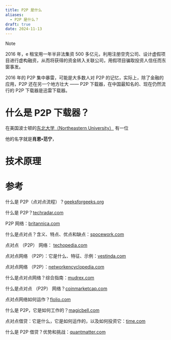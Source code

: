 ```yaml
---
title: P2P 是什么
aliases:
  - P2P 是什么？
draft: true
date: 2024-11-13
---
```

>[!NOTE]
>
>2016 年，e 租宝用一年半非法集资 500 多亿元，利用注册空壳公司、设计虚假项目进行虚构融资，从而将获得的资金转入关联公司，用假项目骗取投资人信任而东窗事发。

2016 年的 P2P 集中暴雷，可能是大多数人对 P2P 的记忆，实际上，除了金融的应用，P2P 还在另一个地方壮大 —— P2P 下载器，在中国最知名的、现在仍然流行的 P2P 下载器是迅雷下载器。

# 什么是 P2P 下载器？

在美国波士顿的[东北大学（Northeastern University）](https://www.northeastern.edu) 有一位

他的名字就是**肖恩•范宁**，

# 技术原理




# 参考

什么是 P2P（点对点流程）？[geeksforgeeks.org](https://www.geeksforgeeks.org/what-is-p2p-peer-to-peer-process/)

什么是 P2P？[techradar.com](https://www.techradar.com/vpn/what-is-p2p)

P2P 网络：[britannica.com](https://www.britannica.com/science/Internet-of-Things)

什么是点对点？含义、特点、优点和缺点：[spocework.com](https://www.spiceworks.com/tech/networking/articles/what-is-peer-to-peer/)

点对点 （P2P） 网络： [techopedia.com](https://www.techopedia.com/definition/25777/peer-to-peer-network-p2p-network)

点对点网络 （P2P）：它是什么、特征、示例：[vestinda.com](https://www.vestinda.com/blog/blockchain/peer-to-peer-network-p2p-what-it-is-characteristics-examples)

点对点网络 （P2P）：[networkencyclopedia.com](https://networkencyclopedia.com/peer-to-peer-network-p2p/)

什么是点对点网络？综合指南：[mudrex.com](https://mudrex.com/learn/peer-to-peer-network-explained/)

什么是点对点 （P2P） 网络？[coinmarketcap.com](https://coinmarketcap.com/academy/article/what-is-peer-to-peer-p2p)

点对点网络如何运作？[flolio.com](https://flolio.com/resources/peer-to-peer-network)

什么是 P2P，它是如何工作的？[magicbell.com](https://www.magicbell.com/blog/what-is-p2p-and-how-does-it-work)

点对点借贷：它是什么，它是如何运作的，以及如何投资它：[time.com](https://time.com/personal-finance/article/what-is-peer-to-peer-lending/)

什么是 P2P 借贷？优势和挑战：[quantmatter.com](https://quantmatter.com/what-is-p2p-lending-the-advantages-and-challenges/)
